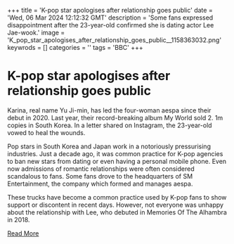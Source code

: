 +++
title = 'K-pop star apologises after relationship goes public'
date = 'Wed, 06 Mar 2024 12:12:32 GMT'
description = 'Some fans expressed disappointment after the 23-year-old confirmed she is dating actor Lee Jae-wook.'
image = 'K_pop_star_apologises_after_relationship_goes_public__1158363032.png'
keywrods =  []
categories = ''
tags = 'BBC'
+++

# K-pop star apologises after relationship goes public

Karina, real name Yu Ji-min, has led the four-woman aespa since their debut in 2020.
Last year, their record-breaking album My World sold 2.
1m copies in South Korea.
In a letter shared on Instagram, the 23-year-old vowed to heal the wounds.

Pop stars in South Korea and Japan work in a notoriously pressurising industries.
Just a decade ago, it was common practice for K-pop agencies to ban new stars from dating or even having a personal mobile phone.
Even now admissions of romantic relationships were often considered scandalous to fans.
Some fans drove to the headquarters of SM Entertainment, the company which formed and manages aespa.

These trucks have become a common practice used by K-pop fans to show support or discontent in recent days.
However, not everyone was unhappy about the relationship with Lee, who debuted in Memories Of The Alhambra in 2018.


[Read More](https://www.bbc.co.uk/news/world-asia-68487232)
